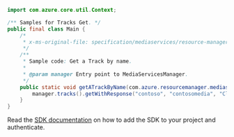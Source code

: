 ```java
import com.azure.core.util.Context;

/** Samples for Tracks Get. */
public final class Main {
    /*
     * x-ms-original-file: specification/mediaservices/resource-manager/Microsoft.Media/stable/2021-11-01/examples/asset-tracks-get-by-name.json
     */
    /**
     * Sample code: Get a Track by name.
     *
     * @param manager Entry point to MediaServicesManager.
     */
    public static void getATrackByName(com.azure.resourcemanager.mediaservices.MediaServicesManager manager) {
        manager.tracks().getWithResponse("contoso", "contosomedia", "ClimbingMountRainer", "text1", Context.NONE);
    }
}
```

Read the [SDK documentation](https://github.com/Azure/azure-sdk-for-java/blob/azure-resourcemanager-mediaservices_2.0.0/sdk/mediaservices/azure-resourcemanager-mediaservices/README.md) on how to add the SDK to your project and authenticate.
